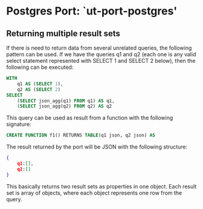 # **Postgres Port:** `ut-port-postgres'

## Returning multiple result sets

If there is need to return data from several unrelated queries, the following pattern can be used.
If we have the queries q1 and q2 (each one is any valid select statement represented with SELECT 1 and SELECT 2 below), then the following can be executed:

```sql
WITH
    q1 AS (SELECT 1),
    q2 AS (SELECT 2)
SELECT
    (SELECT json_agg(q1) FROM q1) AS q1,
    (SELECT json_agg(q2) FROM q2) AS q2
```

This query can be used as result from a function with the following signature:

```sql
CREATE FUNCTION f1() RETURNS TABLE(q1 json, q2 json) AS
```

The result returned by the port will be JSON with the following structure:

```json
{
    q1:[],
    q2:[]
}
```

This basically returns two result sets as properties in one object. Each result set is array of objects, where each object represents one row from the query.
